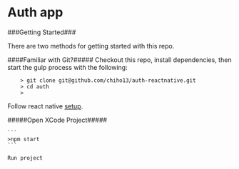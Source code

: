 Auth app
====

###Getting Started###

There are two methods for getting started with this repo.

####Familiar with Git?#####
Checkout this repo, install dependencies, then start the gulp process with the following:

```
	> git clone git@github.com/chiho13/auth-reactnative.git
	> cd auth
	> 
```

Follow react native [setup](https://facebook.github.io/react-native/docs/getting-started.html).

#####Open XCode Project#####

	```
	>npm start
	```

	Run project